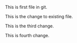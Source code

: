 This is first file in git.

This is the change to existing file.

This is the third change.

This is fourth change.
